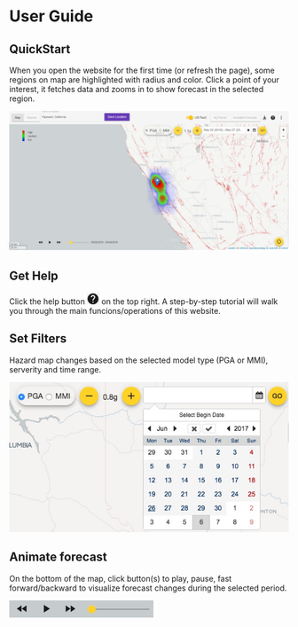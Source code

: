 # User Guide

## QuickStart
When you open the website for the first time (or refresh the page), some regions on map are highlighted with radius and color. Click a point of your interest, it fetches data and zooms in to show forecast in the selected region. 

![logo](media/usgs.png)


## Get Help
Click the help button ![logo](media/help.jpeg)  on the top right. A step-by-step tutorial will walk you through the main funcions/operations of this website. 

## Set Filters
Hazard map changes based on the selected model type (PGA or MMI), serverity and time range. 

![logo](media/filter.jpg)


## Animate forecast
On the bottom of the map, click button(s) to play, pause, fast forward/backward to visualize forecast changes during the selected period.

![logo](media/play.jpg)
